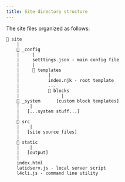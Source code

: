 ```yaml
---
title: Site directory structure
---
```

The site files organized as follows:

    📁 site
        |
        📁 _config
        |     |
        |     setttings.json - main config file
        |     |
        |     📁 templates
        |           |
        |           index.njk - root template
        |           ...
        |           📁 blocks
        |                |
        📁 _system      [custom block templates]
        |    |
        |   [...system stuff...]
        |
        📁 src
        |    |
        |   [site source files]
        |
        📁 static
        |    |
        |   [output]
        |
        index.html
        latidserv.js - local server script
        l4cli.js - command line utility
